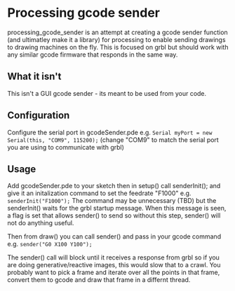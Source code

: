# Processing gcode sender
 
processing_gcode_sender is an attempt at creating a gcode sender function (and ultimatley make it a library) for processing to enable sending drawings to drawing machines on the fly. This is focused on grbl but should work with any similar gcode firmware that responds in the same way.

## What it isn't

This isn't a GUI gcode sender - its meant to be used from your code.
## Configuration

Configure the serial port in gcodeSender.pde e.g. `Serial myPort = new Serial(this, "COM9", 115200);` (change "COM9" to match the serial port you are using to communicate with grbl)

## Usage

Add gcodeSender.pde to your sketch then in setup() call senderInit(); and give it an initalization command to set the feedrate "F1000" e.g. `senderInit("F1000");` The command may be unnecessary (TBD) but the senderInit() waits for the grbl startup message. When this message is seen, a flag is set that allows sender() to send so without this step, sender() will not do anything useful.

Then from draw() you can call sender() and pass in your gcode command e.g. `sender("G0 X100 Y100");`

The sender() call will block until it receives a response from grbl so if you are doing generative/reactive images, this would slow that to a crawl. You probably want to pick a frame and iterate over all the points in that frame, convert them to gcode and draw that frame in a differnt thread. 
